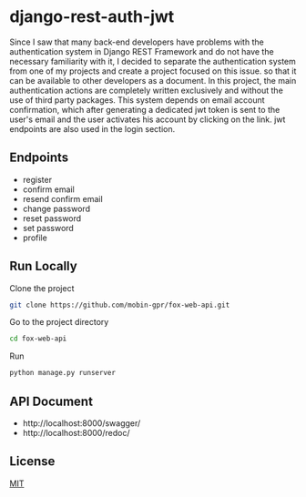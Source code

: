 
# django-rest-auth-jwt

Since I saw that many back-end developers have problems with the authentication system in Django REST Framework and do not have the necessary familiarity with it, I decided to separate the authentication system from one of my projects and create a project focused on this issue. so that it can be available to other developers as a document. In this project, the main authentication actions are completely written exclusively and without the use of third party packages. This system depends on email account confirmation, which after generating a dedicated jwt token is sent to the user's email and the user activates his account by clicking on the link. jwt endpoints are also used in the login section.

 ## Endpoints

- register
- confirm email
- resend confirm email
- change password
- reset password
- set password
- profile

## Run Locally

Clone the project

```bash
git clone https://github.com/mobin-gpr/fox-web-api.git
```

Go to the project directory

```bash
cd fox-web-api
```

Run

```bash
python manage.py runserver
```

## API Document

- http://localhost:8000/swagger/
- http://localhost:8000/redoc/

## License

[MIT](https://choosealicense.com/licenses/mit/)
